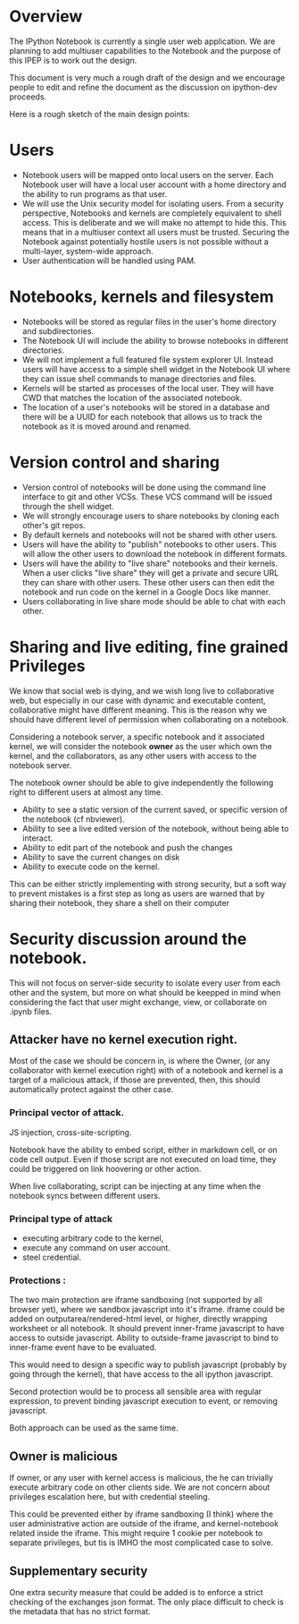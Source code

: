 # Overview

The IPython Notebook is currently a single user web application.  We are planning to add multiuser capabilities to the Notebook and the purpose of this IPEP is to work out the design.

This document is very much a rough draft of the design and we encourage people to edit and refine the document as the discussion on ipython-dev proceeds.

Here is a rough sketch of the main design points:

# Users

* Notebook users will be mapped onto local users on the server. Each Notebook user will have a local user account with a home directory and the ability to run programs as that user.
* We will use the Unix security model for isolating users. From a security perspective, Notebooks and kernels are completely equivalent to shell access.  This is deliberate and we will make no attempt to hide this. This means that in a multiuser context all users must be trusted. Securing the Notebook against potentially hostile users is not possible without a multi-layer, system-wide approach.
* User authentication will be handled using PAM.

# Notebooks, kernels and filesystem

* Notebooks will be stored as regular files in the user's home directory and subdirectories.
* The Notebook UI will include the ability to browse notebooks in different directories.
* We will not implement a full featured file system explorer UI. Instead users will have access to a simple shell widget in the Notebook UI where they can issue shell commands to manage directories and files.
* Kernels will be started as processes of the local user. They will have CWD that matches the location of the associated notebook.
* The location of a user's notebooks will be stored in a database and there will be a UUID for each notebook that allows us to track the notebook as it is moved around and renamed.

# Version control and sharing

* Version control of notebooks will be done using the command line interface to git and other VCSs. These VCS command will be issued through the shell widget.
* We will strongly encourage users to share notebooks by cloning each other's git repos.
* By default kernels and notebooks will not be shared with other users.
* Users will have the ability to "publish" notebooks to other users. This will allow the other users to download the notebook in different formats.
* Users will have the ability to "live share" notebooks and their kernels. When a user clicks "live share" they will get a private and secure URL they can share with other users. These other users can then edit the notebook and run code on the kernel in a Google Docs like manner.
* Users collaborating in live share mode should be able to chat with each other.

# Sharing and live editing, fine grained Privileges

We know that social web is dying, and we wish long live to collaborative web,
but especially in our case with dynamic and executable content, collaborative
might have different meaning. This is the reason why we should have different
level of permission when collaborating on a notebook.

Considering a notebook server, a specific notebook and it associated kernel, we
will consider the notebook **owner** as the user which own the kernel, and the
collaborators, as any other users with access to the notebook server.

The notebook owner should be able to give independently the following right to
different users at almost any time.

* Ability to see a static version of the current saved, or specific version of the notebook (cf nbviewer).
* Ability to see a live edited version of the notebook, without being able to interact.
* Ability to edit part of the notebook and push the changes
* Ability to save the current changes on disk
* Ability to execute code on the kernel.

This can be either strictly implementing with strong security, but a soft way to
prevent mistakes is a first step as long as users are warned that by sharing
their notebook, they share a shell on their computer

# Security discussion around the notebook.

This will not focus on server-side security to isolate every user from each
other and the system, but more on what should be keepped in mind when
considering the fact that user might exchange, view, or collaborate on .ipynb
files.

## Attacker have no kernel execution right.

Most of the case we should be concern in, is where the Owner, (or any
collaborator with kernel execution right) with  of a notebook and kernel is a
target of a malicious attack,  if those are prevented, then, this should
automatically protect against the other case.

### Principal vector of attack.

JS injection, cross-site-scripting.

Notebook have the ability to embed script, either in markdown cell, or on code
cell output. Even if those script are not executed on load time, they could be
triggered on link hoovering or other action.

When live collaborating, script can be injecting at any time when the notebook
syncs between different users.

### Principal type of attack

* executing arbitrary code to the kernel,
* execute any command on user account.
* steel credential.

### Protections :

The two main protection are iframe sandboxing (not supported by all browser
yet), where we sandbox javascript into it's iframe.  iframe could be added on
outputarea/rendered-html level, or higher, directly wrapping worksheet or all
notebook. It should prevent inner-frame javascript to have access to outside
javascript.  Ability to outside-frame javascript to bind to inner-frame event
have to be evaluated.

This would need to design a specific way to publish javascript (probably by
going through the kernel), that have access to the all ipython javascript.


Second protection would be to process all sensible area with regular
expression, to prevent binding javascript execution to event, or removing
javascript.

Both approach can be used as the same time.

## Owner is malicious

If owner, or any user with kernel access is malicious, the he can trivially
execute arbitrary code on other clients side.  We are not concern about
privileges escalation here, but with credential steeling.

This could be prevented either by iframe sandboxing (I think) where the
user administrative action are outside of the iframe, and kernel-notebook
related inside the iframe.  This might require 1 cookie per notebook to
separate privileges, but tis is IMHO the most complicated case to solve.

## Supplementary security

One extra security measure that could be added is to enforce a strict checking
of the exchanges json format.  The only place difficult to check is the
metadata that has no strict format.

